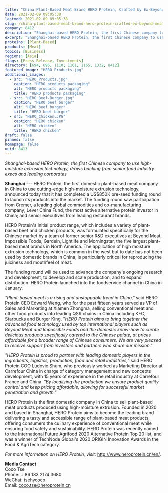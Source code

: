 ```yaml
---
title: "China Plant-Based Meat Brand HERO Protein, Crafted by Ex-Beyond Meat and Impossible Foods Senior Staffers, Closes $850K Pre-Seed Round"
date: 2021-02-09 09:05:38
lastmod: 2021-02-09 09:05:38
slug: /china-plant-based-meat-brand-hero-protein-crafted-ex-beyond-meat-and-impossible-foods
company: 8412
description: "Shanghai-based HERO Protein, the first Chinese company to use high-moisture extrusion technology, drawsbacking from senior food industry execs and leading corporates"
excerpt: "Shanghai-based HERO Protein, the first Chinese company to use high-moisture extrusion technology, drawsbacking from senior food industry execs and leading corporates"
proteins: [Plant-Based]
products: [Meat]
topics: [Business]
regions: [Asia]
flags: [Press Release, Investments]
directory: [694, 695, 1110, 1161, 1165, 1332, 8412]
featured_image: "HERO_Products.jpg"
additional_images:
  - src: "HERO_Products.jpg"
    caption: "HERO products packaging"
    alt: "HERO products packaging"
    title: "HERO products packaging"
  - src: "HERO_Beef-Burger.jpg"
    caption: "HERO beef burger"
    alt: "HERO beef burger"
    title: "HERO beef burger"
  - src: "HERO_Chicken.JPG"
    caption: "HERO chicken"
    alt: "HERO chicken"
    title: "HERO chicken"
draft: false
pinned: false
homepage: false
uuid: 8413
---
```

*Shanghai-based HERO Protein, the first Chinese company to use
high-moisture extrusion technology, draws backing from senior food
industry execs and leading corporates*

**Shanghai** --- HERO Protein, the first domestic plant-based meat
company in China to use cutting-edge high-moisture extrusion technology,
announced today that it has completed a US\$850K pre-seed funding round
to launch its products into the market. The funding round saw
participation from Cremer, a leading global commodities and
co-manufacturing company; Lever China Fund, the most active alternative
protein investor in China; and senior executives from leading restaurant
brands.

HERO Protein's initial product range, which includes a variety of
plant-based beef and chicken products, was formulated specifically for
the Chinese market by a team of former senior R&D executives at Beyond
Meat, Impossible Foods, Gardein, Lightlife and Morningstar, the five
largest plant-based meat brands in North America. The application of
high moisture extrusion technology, which is common in the west but to
date has not been used by domestic brands in China, is particularly
critical for reproducing the juiciness and mouthfeel of meat.

The funding round will be used to advance the company's ongoing research
and development, to develop and scale production, and to expand
distribution. HERO Protein launched into the foodservice channel in
China in January.

*\"Plant-based meat is a rising and unstoppable trend in China,\"* said
HERO Protein CEO Edward Weng, who for the past fifteen years served as
VP of Sales and Marketing at Xiamen Zhongma, selling conventional meat
and other food products into leading QSR chains in China including KFC,
Starbucks and Burger King. \"*HERO Protein aims to bring together the
advanced food technology used by top international players such as
Beyond Meat and Impossible Foods and the domestic know-how to curate
delicious products specifically catered to the Chinese palate, at prices
affordable for a broader range of Chinese consumers. We are very pleased
to receive support from investors and partners who share our mission.\"*

*\"HERO Protein is proud to partner with leading domestic players in the
ingredients, logistics, production, food and retail industries,\"* said
HERO Protein COO Ludovic Shum, who previously worked as Marketing
Director at Carrefour China in charge of category management and new
concepts development, with 15 years of experience in the retail industry
at Carrefour France and China. *\"By localizing the production we ensure
product quality control and keep pricing affordable, allowing for
successful market penetration and growth.\"*

HERO Protein is the first domestic company in China to sell plant-based
meat products produced using high-moisture extrusion. Founded in 2020
and based in Shanghai, HERO Protein aims to become the leading brand
delivering a tasty and accessible range of plant-based meat products,
offering consumers the culinary experience of conventional meat while
ensuring food safety and sustainability. HERO Protein was recently named
to the International Future Agrifood 2020 Alternative Protein Top 20
list, and was a winner of TechNode Global's 2020 ORIGIN Innovation
Awards in the Food & AgriTech category.

*For more information on HERO Protein, visit:*
<http://www.heroprotein.cn/en/>.

**Media Contact**\
Coco Tse\
Phone: + 86 183 2174 3680\
WeChat: tsehycoco\
Email: <coco.tse@heroprotein.cn>
